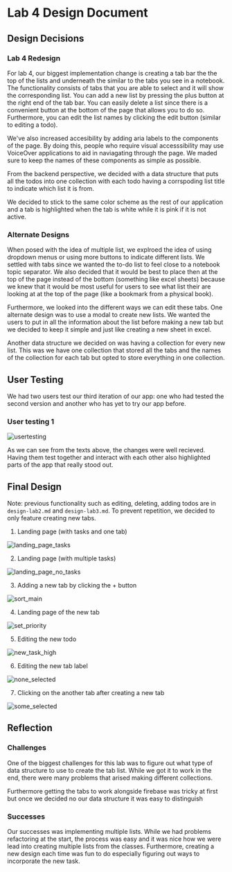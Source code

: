 # Lab 4 Design Document

## Design Decisions
### Lab 4 Redesign

For lab 4, our biggest implementation change is creating a tab bar the the top of the lists and underneath the similar to the tabs you see in a notebook. The functionality consists of tabs that you are able to select and it will show the corresponding list. You can add a new list by pressing the plus button at the right end of the tab bar. You can easily delete a list since there is a convenient button at the bottom of the page that allows you to do so. Furthermore, you can edit the list names by clicking the edit button (similar to editing a todo).

We've also increased accesibility by adding aria labels to the components of the page. By doing this, people who require visual accesssibility may use VoiceOver applications to aid in naviagating through the page. We maded sure to keep the names of these components as simple as possible.

From the backend perspective, we decided with a data structure that puts all the todos into one collection with each todo having a corrspoding list title to indicate which list it is from.

We decided to stick to the same color scheme as the rest of our application and a tab is highlighted when the tab is white while it is pink if it is not active.

### Alternate Designs

When posed with the idea of multiple list, we explroed the idea of using dropdown menus or using more buttons to indicate different lists. We settled with tabs since we wanted the to-do list to feel close to a notebook topic separator. We also decided that it would be best to place then at the top of the page instead of the bottom (something like excel sheets) because we knew that it would be most useful for users to see what list their are looking at at the top of the page (like a bookmark from a physical book). 

Furthermore, we looked into the different ways we can edit these tabs. One alternate design was to use a modal to create new lists. We wanted the users to put in all the information about the list before making a new tab but we decided to keep it simple and just like creating a new sheet in excel.

Another data structure we decided on was having a collection for every new list. This was we have one collection that stored all the tabs and the names of the collection for each tab but opted to store everything in one collection. 

## User Testing

We had two users test our third iteration of our app: one who had tested the second version and another who has yet to try our app before.

### User testing 1

![usertesting](images/usertest_4.png)

As we can see from the texts above, the changes were well recieved. Having them test together and interact with each other also highlighted parts of the app that really stood out.

## Final Design
Note: previous functionality such as editing, deleting, adding todos are in `design-lab2.md` and `design-lab3.md`. To prevent repetition, we decided to only feature creating new tabs.

1. Landing page (with tasks and one tab)

![landing_page_tasks](images/first.png)

2. Landing page (with multiple tasks)

![landing_page_no_tasks](images/second.png)

3. Adding a new tab by clicking the + button

![sort_main](images/third.png)

4. Landing page of the new tab

![set_priority](images/fourth.png)

5. Editing the new todo

![new_task_high](images/fifth.png)

6. Editing the new tab label

![none_selected](images/sixth.png)

7. Clicking on the another tab after creating a new tab

![some_selected](images/seventh.png)

## Reflection
### Challenges

One of the biggest challenges for this lab was to figure out what type of data structure to use to create the tab list. While we got it to work in the end, there were many problems that arised making different collections.

Furthermore getting the tabs to work alongside firebase was tricky at first but once we decided no our data structure it was easy to distinguish

### Successes

Our successes was implementing multiple lists. While we had problems refactoring at the start, the process was easy and it was nice how we were lead into creating multiple lists from the classes. Furthermore, creating a new design each time was fun to do especially figuring out ways to incorporate the new task.